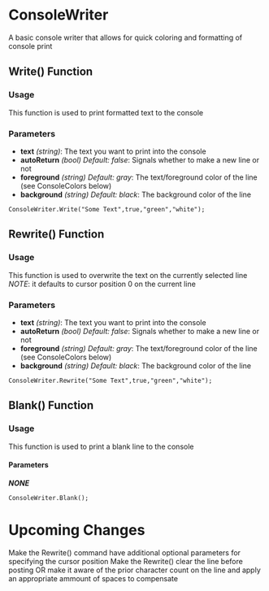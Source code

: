 # ConsoleWriter
A basic console writer that allows for quick coloring and formatting of console print

## Write() Function
### Usage
This function is used to print formatted text to the console
### Parameters
- **text** _(string)_: The text you want to print into the console
- **autoReturn** _(bool)_ _Default: false_: Signals whether to make a new line or not
- **foreground** _(string)_ _Default: gray_: The text/foreground color of the line (see ConsoleColors below)
- **background** _(string)_ _Default: black_: The background color of the line
```
ConsoleWriter.Write("Some Text",true,"green","white");
```

## Rewrite() Function
### Usage
This function is used to overwrite the text on the currently selected line
_NOTE_: it defaults to cursor position 0 on the current line
### Parameters
- **text** _(string)_: The text you want to print into the console
- **autoReturn** _(bool)_ _Default: false_: Signals whether to make a new line or not
- **foreground** _(string)_ _Default: gray_: The text/foreground color of the line (see ConsoleColors below)
- **background** _(string)_ _Default: black_: The background color of the line
```
ConsoleWriter.Rewrite("Some Text",true,"green","white");
```

## Blank() Function
### Usage
This function is used to print a blank line to the console
#### Parameters
**_NONE_**
```
ConsoleWriter.Blank();
```

# Upcoming Changes
Make the Rewrite() command have additional optional parameters for specifying the cursor position
Make the Rewrite() clear the line before posting OR make it aware of the prior character count on the line and apply an appropriate ammount of spaces to compensate
